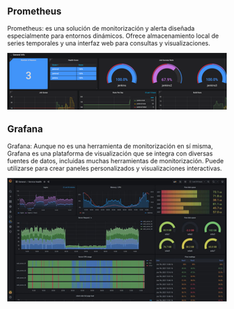 ## Prometheus

Prometheus: es una solución de monitorización y alerta diseñada especialmente
para entornos dinámicos. Ofrece almacenamiento local de series temporales y
una interfaz web para consultas y visualizaciones.

![img](/img/prometheus.png)
## Grafana

Grafana: Aunque no es una herramienta de monitorización en sí misma,
Grafana es una plataforma de visualización que se integra con diversas fuentes
de datos, incluidas muchas herramientas de monitorización. Puede utilizarse
para crear paneles personalizados y visualizaciones interactivas.

![img](/img/grafana.jpg)
